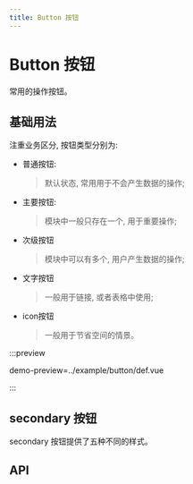 ```yaml
---
title: Button 按钮
---
```


# Button 按钮

常用的操作按钮。

## 基础用法

注重业务区分, 按钮类型分别为:

- 普通按钮:
  > 默认状态, 常用用于不会产生数据的操作;
- 主要按钮:
  > 模块中一般只存在一个, 用于重要操作;
- 次级按钮
  > 模块中可以有多个, 用户产生数据的操作;
- 文字按钮
  > 一般用于链接, 或者表格中使用;
- icon按钮
  > 一般用于节省空间的情景。

:::preview

demo-preview=../example/button/def.vue

:::

## secondary 按钮

secondary 按钮提供了五种不同的样式。

<preview path="../example/button/secondary.vue"></preview>

## API

<API src="../data/button.json" lang="zh"></API>
